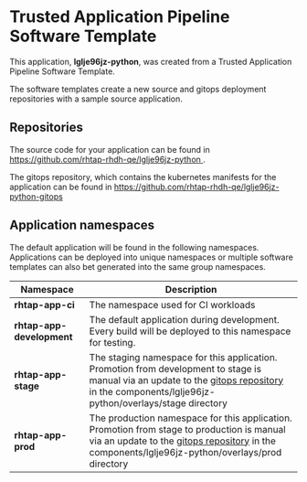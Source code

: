 # Trusted Application Pipeline Software Template

This application, **lglje96jz-python**, was created from a Trusted Application Pipeline Software Template.

The software templates create a new source and gitops deployment repositories with a sample source application. 

## Repositories

The source code for your application can be found in [https://github.com/rhtap-rhdh-qe/lglje96jz-python ](https://github.com/rhtap-rhdh-qe/lglje96jz-python ).
 
The gitops repository, which contains the kubernetes manifests for the application can be found in 
[https://github.com/rhtap-rhdh-qe/lglje96jz-python-gitops ](https://github.com/rhtap-rhdh-qe/lglje96jz-python-gitops ) 

## Application namespaces 

The default application will be found in the following namespaces. Applications can be deployed into unique namespaces or multiple software templates can also bet generated into the same group namespaces.  

|  Namespace   |  Description   |  
| -------- | -------- |
| **rhtap-app-ci** | The namespace used for CI workloads |
| **rhtap-app-development** | The default application during development. Every build will be deployed to this namespace for testing. |
| **rhtap-app-stage** | The staging namespace for this application. Promotion from development to stage is manual via an update to the [gitops repository](https://github.com/rhtap-rhdh-qe/lglje96jz-python-gitops ) in the components/lglje96jz-python/overlays/stage directory |
| **rhtap-app-prod** | The production namespace for this application. Promotion from stage to production is manual via an update to the [gitops repository](https://github.com/rhtap-rhdh-qe/lglje96jz-python-gitops ) in the components/lglje96jz-python/overlays/prod directory |